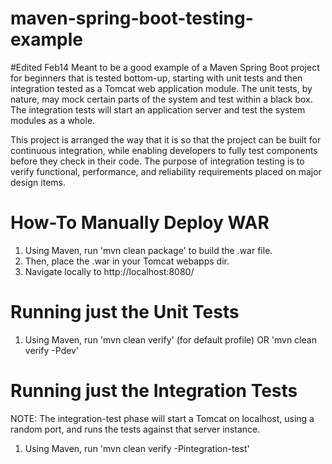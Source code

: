 # maven-spring-boot-testing-example
#Edited Feb14
Meant to be a good example of a Maven Spring Boot project for beginners that is tested bottom-up, starting with unit
tests and then integration tested as a Tomcat web application module.   The unit tests, by nature, may mock certain
parts of the system and test within a black box.   The integration tests will start an application server and
test the system modules as a whole.

This project is arranged the way that it is so that the project can be built for continuous integration, while
enabling developers to fully test components before they check in their code.  The purpose of integration testing
is to verify functional, performance, and reliability requirements placed on major design items.

# How-To Manually Deploy WAR

1. Using Maven, run 'mvn clean package' to build the .war file.
2. Then, place the .war in your Tomcat webapps dir.
3. Navigate locally to http://localhost:8080/

# Running just the Unit Tests

1. Using Maven, run 'mvn clean verify' (for default profile) OR 'mvn clean verify -Pdev'

# Running just the Integration Tests

NOTE: The integration-test phase will start a Tomcat on localhost, using a random port, and runs the tests against
that server instance.

1. Using Maven, run 'mvn clean verify -Pintegration-test'
